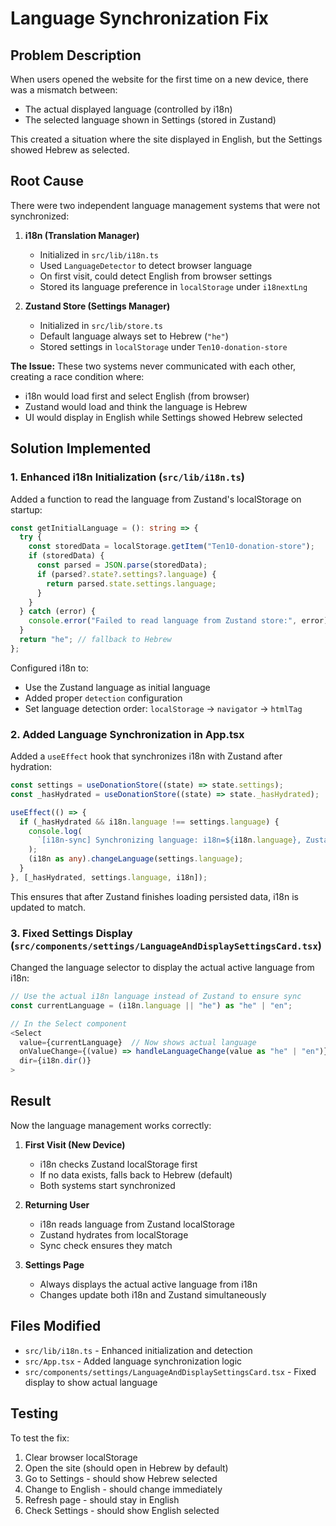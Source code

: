# Language Synchronization Fix

## Problem Description

When users opened the website for the first time on a new device, there was a mismatch between:
- The actual displayed language (controlled by i18n)
- The selected language shown in Settings (stored in Zustand)

This created a situation where the site displayed in English, but the Settings showed Hebrew as selected.

## Root Cause

There were two independent language management systems that were not synchronized:

1. **i18n (Translation Manager)**
   - Initialized in `src/lib/i18n.ts`
   - Used `LanguageDetector` to detect browser language
   - On first visit, could detect English from browser settings
   - Stored its language preference in `localStorage` under `i18nextLng`

2. **Zustand Store (Settings Manager)**
   - Initialized in `src/lib/store.ts`
   - Default language always set to Hebrew (`"he"`)
   - Stored settings in `localStorage` under `Ten10-donation-store`

**The Issue:** These two systems never communicated with each other, creating a race condition where:
- i18n would load first and select English (from browser)
- Zustand would load and think the language is Hebrew
- UI would display in English while Settings showed Hebrew selected

## Solution Implemented

### 1. Enhanced i18n Initialization (`src/lib/i18n.ts`)

Added a function to read the language from Zustand's localStorage on startup:

```typescript
const getInitialLanguage = (): string => {
  try {
    const storedData = localStorage.getItem("Ten10-donation-store");
    if (storedData) {
      const parsed = JSON.parse(storedData);
      if (parsed?.state?.settings?.language) {
        return parsed.state.settings.language;
      }
    }
  } catch (error) {
    console.error("Failed to read language from Zustand store:", error);
  }
  return "he"; // fallback to Hebrew
};
```

Configured i18n to:
- Use the Zustand language as initial language
- Added proper `detection` configuration
- Set language detection order: `localStorage` → `navigator` → `htmlTag`

### 2. Added Language Synchronization in App.tsx

Added a `useEffect` hook that synchronizes i18n with Zustand after hydration:

```typescript
const settings = useDonationStore((state) => state.settings);
const _hasHydrated = useDonationStore((state) => state._hasHydrated);

useEffect(() => {
  if (_hasHydrated && i18n.language !== settings.language) {
    console.log(
      `[i18n-sync] Synchronizing language: i18n=${i18n.language}, Zustand=${settings.language}`
    );
    (i18n as any).changeLanguage(settings.language);
  }
}, [_hasHydrated, settings.language, i18n]);
```

This ensures that after Zustand finishes loading persisted data, i18n is updated to match.

### 3. Fixed Settings Display (`src/components/settings/LanguageAndDisplaySettingsCard.tsx`)

Changed the language selector to display the actual active language from i18n:

```typescript
// Use the actual i18n language instead of Zustand to ensure sync
const currentLanguage = (i18n.language || "he") as "he" | "en";

// In the Select component
<Select
  value={currentLanguage}  // Now shows actual language
  onValueChange={(value) => handleLanguageChange(value as "he" | "en")}
  dir={i18n.dir()}
>
```

## Result

Now the language management works correctly:

1. **First Visit (New Device)**
   - i18n checks Zustand localStorage first
   - If no data exists, falls back to Hebrew (default)
   - Both systems start synchronized

2. **Returning User**
   - i18n reads language from Zustand localStorage
   - Zustand hydrates from localStorage
   - Sync check ensures they match

3. **Settings Page**
   - Always displays the actual active language from i18n
   - Changes update both i18n and Zustand simultaneously

## Files Modified

- `src/lib/i18n.ts` - Enhanced initialization and detection
- `src/App.tsx` - Added language synchronization logic
- `src/components/settings/LanguageAndDisplaySettingsCard.tsx` - Fixed display to show actual language

## Testing

To test the fix:
1. Clear browser localStorage
2. Open the site (should open in Hebrew by default)
3. Go to Settings - should show Hebrew selected
4. Change to English - should change immediately
5. Refresh page - should stay in English
6. Check Settings - should show English selected

